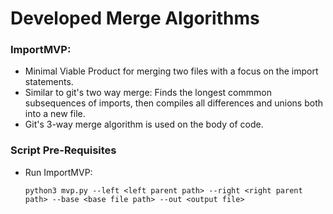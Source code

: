 # Developed Merge Algorithms


### ImportMVP:
* Minimal Viable Product for merging two files with a focus on the import statements.
* Similar to git's two way merge: Finds the longest commmon subsequences of imports, then compiles all differences and unions both into a new file. 
* Git's 3-way merge algorithm is used on the body of code.

### Script Pre-Requisites

* Run ImportMVP:

    `python3 mvp.py --left <left parent path> --right <right parent path> --base <base file path> --out <output file>`